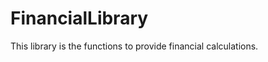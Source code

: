 FinancialLibrary
==================

This library is the functions to provide financial calculations.

